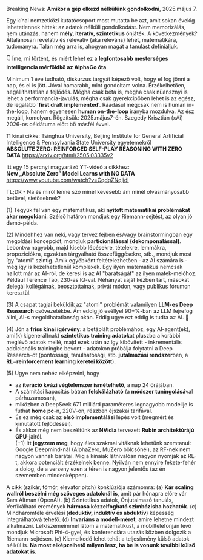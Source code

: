 Breaking News: **Amikor a gép elkezd nélkülünk gondolkodni**, 2025.május 7.
 
Egy kínai nemzetközi kutatócsoport most mutatta be azt, amit sokan évekig lehetetlennek hittek: az adatok nélküli gondolkodást. Nem memorizálás, nem utánzás, hanem **mély, iteratív, szintetikus** önjáték. A következmények? Általánosan revelatív és relevatív (aka releváns) lehet, matematikára, tudományra. Talán még arra is, ahogyan magát a tanulást definiáljuk.

👇 Íme, mi történt, és miért lehet ez a **legfontosabb mesterséges intelligencia mérföldkő az AlphaGo óta**.

Minimum 1 éve tudható, diskurzus tárgyát képező volt, hogy el fog jönni a nap, és el is jött. Jóval hamarabb, mint gondoltam volna. Érzékelhetően, negállíthatatlan a fejlődés. Mégha csak béta is, mégha csak nüansznyi is lehet a performancia-javulás, mégha csak gyerekcipőben lehet is az egész, de legalább '**first draft implemented**'. Ráadásul mégcsak nem is human in-the-loop, hanem egyenesen **human on-the-loop** irányba mozdulva. Az ész megáll, komolyan. Rögzítsük: 2025.május7-én. Szegedy Krisztián (xAi) 2026-os céldátuma előtt bő másfél évvel.

11 kínai cikke: Tsinghua University, Beijing Institute for General Artificial Intelligence & Pennsylvania State University egyetemekről  
  **ABSOLUTE ZERO: REINFORCED SELF-PLAY REASONING WITH ZERO DATA**
  https://arxiv.org/html/2505.03335v2

Itt egy 15 percnyi magyarázó YT-videó a cikkhez:  
  **New „Absolute Zero” Model Learns with NO DATA**
  https://www.youtube.com/watch?v=CqdqZNqljdI

TL;DR - Na és miről lenne szó minél kevesebb ám minél olvasmányosabb betűvel, sietőseknek?

(1) Tegyük fel van egy matematikus, aki **nyitott matematikai problémákat akar megoldani**. Szélső határon mondjuk egy Riemann-sejtést, az olyan jó demó-példa. 

(2) Mindehhez van neki, vagy tervez fejben és/vagy brainstormingban egy megoldási koncepciót, mondjuk **particionálással (dekomponálással)**. Lebontva nagyobb, majd kisebb lépésekre, tételekre, lemmákra, propoziciókra, egzaktan tárgyalható összefüggésekre, stb., mondjuk most így "atomi" szintig. Amik egyébként feltételezhetően - az AI számára is - még így is kezelhetetlenül komplexek. Egy ilyen matematikus nemcsak hallott már az AI-ról, de keresi is az AI "barátságát" az ilyen matek-melóhoz. Például Terence Tao, 230-as IQ-val. Néhányat saját kézben tart, másokat delegál kollégáinak, beosztottainak, privát módon, vagy publikus fórumon keresztül.

(3) A csapat tagjai beküldik az "atomi" problémát valamilyen **LLM-es Deep Reasearch** csővezetékbe. Ám eddig jó eséllyel 90+%-ban az LLM fejrefog állni, AI-s megoldhatatlanság okán. Eddig ugye ezt eddig is tudta az AI. 🙂

(4) Jön a **friss kínai ígérvény**: a betáplált problémához, egy AI-agent(ek), ami(k) kigenerál(nak) **szintetikus training adatok**at pluszba a korábbi meglévő adatok mellé, majd ezek után az így kibővített - inkrementális addicionális trainingbe bevont - adatokon próbálja folytatni a Deep Research-öt (pontossági, tanulhatósági, stb. **jutalmazási rendszer**ben, a **RL=reinforcement learning keretei között**).

(5) Ugye nem nehéz elképzelni, hogy   
  * az **iteráció kvázi végtelenszer ismételhető**, a nap 24 órájában.  
  * A számítási kapacitás bátran **felskálázható** (a **módszer tuningolásá**val párhuzamosan),   
  * miközben a DeepSeek 671 milliárd paraméteres legnagyobb modellje is futhat **home pc**-n, 220V-on, részben éjszakai tarifával.  
  * És ez még csak az **első implementálás**i lépés volt (megmért és kimutatott fejlődéssel).  
  * És akkor még nem beszéltünk az **NVidia** tervezett **Rubin architektúrájú GPU**-jairól.  
(+1) Itt **jegyzem meg**, hogy éles szakmai vitáknak lehetünk szemtanui: Google Deepmind-nál (AlphaZero, MuZero bölcsőnél), az RF-nek nem nagyon vannak barátai. Míg a kínaiak látnivalóan nagyon nyomják az RL-t, akkora potenciált érzékelnek benne. Nyilván nem ennyire fekete-fehér a dolog, de a verseny ezen a téren is nagyon jelentős (az én szememben mindenképpen).

A cikk (szikár, tömör, elevator pitch) konklúziója számomra:
(a) **Kár scaling wallról beszélni még szöveges adatoknál is**, amit pár hónapra előre vár Sam Altman (OpenAI).
(b) Szintetikus adatok, Önjutalmazó tanulás, Verfikálható eremények **hármasa kézzelfogható szimbózisba hozhatók**.
(c) Mindháromféle érvelési  (**deduktív, induktív és abduktív**) képesség integrálhatóvá tehető.
(d) **Invariáns a modell-méret**, amire lehetne mindezt alkalmazni. Lelkiszemeimmel látom a matematikust, a mobiltelefonján lévő mondjuk Microsoft Phi-4-gyel, és konferenciára utazás közben dolgozik a Riemann-sejtésen.
(e) Kiemelkedő lehet tehát a teljesítmény külső adatok nélkül is. **Na most elképzelhető milyen lesz, ha be is vonunk további külső adatokat is**.

